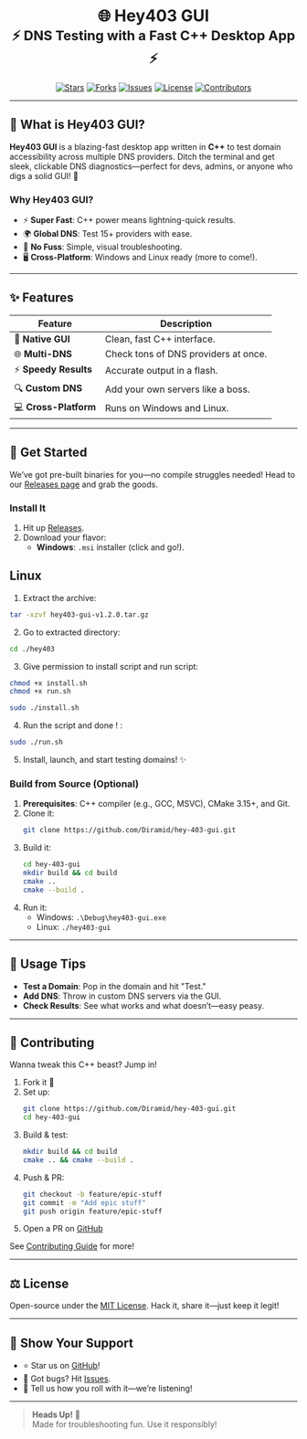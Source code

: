 <h1 align="center">
  🌐 Hey403 GUI
  <br>
  <sub>⚡ DNS Testing with a Fast C++ Desktop App ⚡</sub>
</h1>

<div align="center">

[![Stars](https://img.shields.io/github/stars/Diramid/hey-403-gui?logo=starship&color=gold)](https://github.com/Diramid/hey-403-gui/stargazers)
[![Forks](https://img.shields.io/github/forks/Diramid/hey-403-gui?logo=git&color=9cf)](https://github.com/Diramid/hey-403-gui/forks)
[![Issues](https://img.shields.io/github/issues/Diramid/hey-403-gui?logo=github&color=red)](https://github.com/Diramid/hey-403-gui/issues)
[![License](https://img.shields.io/github/license/Diramid/hey-403-gui?logo=open-source-initiative&color=green)](https://github.com/Diramid/hey-403-gui/blob/main/LICENSE)
[![Contributors](https://img.shields.io/github/contributors/Diramid/hey-403-gui?style=flat)](https://github.com/Diramid/hey-403-gui/graphs/contributors)

</div>

---

## 📖 What is Hey403 GUI?
**Hey403 GUI** is a blazing-fast desktop app written in **C++** to test domain accessibility across multiple DNS providers. Ditch the terminal and get sleek, clickable DNS diagnostics—perfect for devs, admins, or anyone who digs a solid GUI! 🚀

### Why Hey403 GUI?
- ⚡ **Super Fast**: C++ power means lightning-quick results.
- 🌍 **Global DNS**: Test 15+ providers with ease.
- 🔧 **No Fuss**: Simple, visual troubleshooting.
- 🖥️ **Cross-Platform**: Windows and Linux ready (more to come!).

---

## ✨ Features
| Feature              | Description                              |
|----------------------|------------------------------------------|
| 🎨 **Native GUI**    | Clean, fast C++ interface.               |
| 🌐 **Multi-DNS**     | Check tons of DNS providers at once.     |
| ⚡ **Speedy Results**| Accurate output in a flash.              |
| 🔍 **Custom DNS**    | Add your own servers like a boss.        |
| 💻 **Cross-Platform**| Runs on Windows and Linux.               |

---

## 🚀 Get Started
We’ve got pre-built binaries for you—no compile struggles needed! Head to our [Releases page](https://github.com/Diramid/hey-403-gui/releases) and grab the goods.

### Install It
1. Hit up [Releases](https://github.com/Diramid/hey-403-gui/releases).
2. Download your flavor:
   - **Windows**: `.msi` installer (click and go!).

<h2>Linux</h2>

1. Extract the archive:
```bash
tar -xzvf hey403-gui-v1.2.0.tar.gz
```
2. Go to extracted directory:
```bash
cd ./hey403
```
3. Give permission to install script and run script:
```bash
chmod +x install.sh
chmod +x run.sh

sudo ./install.sh
```
4. Run the script and done ! :
```bash
sudo ./run.sh
```

5. Install, launch, and start testing domains! ✨

### Build from Source (Optional)
1. **Prerequisites**: C++ compiler (e.g., GCC, MSVC), CMake 3.15+, and Git.
2. Clone it:
   ```bash
   git clone https://github.com/Diramid/hey-403-gui.git
   ```
3. Build it:
   ```bash
   cd hey-403-gui
   mkdir build && cd build
   cmake ..
   cmake --build .
   ```
4. Run it:
   - Windows: `.\Debug\hey403-gui.exe`
   - Linux: `./hey403-gui`

---

## 🔧 Usage Tips
- **Test a Domain**: Pop in the domain and hit "Test."
- **Add DNS**: Throw in custom DNS servers via the GUI.
- **Check Results**: See what works and what doesn’t—easy peasy.

---

## 🤝 Contributing
Wanna tweak this C++ beast? Jump in!
1. Fork it 🍴
2. Set up:
   ```bash
   git clone https://github.com/Diramid/hey-403-gui.git
   cd hey-403-gui
   ```
3. Build & test:
   ```bash
   mkdir build && cd build
   cmake .. && cmake --build .
   ```
4. Push & PR:
   ```bash
   git checkout -b feature/epic-stuff
   git commit -m "Add epic stuff"
   git push origin feature/epic-stuff
   ```
5. Open a PR on [GitHub](https://github.com/Diramid/hey-403-gui/pulls)

See [Contributing Guide](CONTRIBUTING.md) for more!

---

## ⚖️ License
Open-source under the [MIT License](LICENSE). Hack it, share it—just keep it legit!

---

## 🌟 Show Your Support
- ⭐ Star us on [GitHub](https://github.com/Diramid/hey-403-gui)!
- 🐛 Got bugs? Hit [Issues](https://github.com/Diramid/hey-403-gui/issues).
- 💬 Tell us how you roll with it—we’re listening!

---

> **Heads Up!** 📢  
> Made for troubleshooting fun. Use it responsibly!
